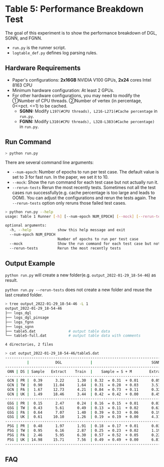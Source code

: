 # Table 5:  Performance Breakdown Test

The goal of this experiment is to show the performance breakdown of DGL, SGNN, and FGNN.

- `run.py` is the runner script.
- `logtable_def.py` defines log parsing rules.



## Hardware Requirements

- Paper's configurations: **2x16GB** NVIDIA V100 GPUs, **2x24** cores Intel 8163 CPU
- Minimum hardware configuration: At least 2 GPUs.
- For other hardware configurations, you may need to modify the ①Number  of CPU threads. ②Number of vertex (in percentage, 0<=pct. <=1) to be cached.
  - **SGNN:** Modify `L197(#CPU threads), L216-L271(#Cache percentage` in `run.py`.
  - **FGNN:**  Modify  `L310(#CPU threads), L328-L383(#Cache percentage)` in `run.py`.



## Run Command


```sh
> python run.py
```



There are several command line arguments:

- `--num-epoch`: Number of epochs to run per test case.  The default value is set to 3 for fast run. In the paper, we set it to 10.
- `--mock`: Show the run command for each test case but not actually run it.
- `--rerun-tests` Rerun the most recently tests. Sometimes not all the test cases run successfully(e.g. cache percentage is too large and leads to OOM). You can adjust the configurations and rerun the tests again. The `--rerun-tests` option only reruns those failed test cases.



```sh
> python run.py --help
usage: Table 1 Runner [-h] [--num-epoch NUM_EPOCH] [--mock] [--rerun-tests]

optional arguments:
  -h, --help            show this help message and exit
  --num-epoch NUM_EPOCH
                        Number of epochs to run per test case
  --mock                Show the run command for each test case but not actually run it
  --rerun-tests         Rerun the most recently tests
```





## Output Example

`python run.py` will create a new folder(e.g. `output_2022-01-29_18-54-46`) as result.

`python run.py --rerun-tests`  does not create a new folder and reuse the last created folder.

```sh
> tree output_2022-01-29_18-54-46 -L 1
output_2022-01-29_18-54-46
├── logs_dgl
├── logs_dgl_pinsage
├── logs_fgnn
├── logs_sgnn
├── table5.dat               # output table data
└── table5-full.dat          # output table data with comments

4 directories, 2 files
```



```sh
> cat output_2022-01-29_18-54-46/table5.dat
--------------------------------------------------------------------------------------------------------------------------------------------------------------------
          |            DGL             |                           SGNN                           |                             FGNN
--------------------------------------------------------------------------------------------------------------------------------------------------------------------
 GNN | DS | Sample   Extract    Train  |    Sample = S + M        Extract (Ratio, Hit%)    Train  |      Sample = S + M + C          Extract (Ratio, Hit%)    Train
--------------------------------------------------------------------------------------------------------------------------------------------------------------------
 GCN | PR |  0.39      3.22      1.30  | 0.32  = 0.31  + 0.01      0.05   (1.00%, 1.00%)    1.30  | 0.39  = 0.30  + 0.01  + 0.08      0.15   (1.00%, 1.00%)    1.30
 GCN | TW |  0.90     11.04      1.64  | 0.31  = 0.28  + 0.03      3.51   (0.01%, 0.32%)    1.70  | 0.36  = 0.26  + 0.03  + 0.07      0.81   (0.25%, 0.89%)    1.73
 GCN | PA |  1.67     12.73      4.21  | 0.84  = 0.73  + 0.11      0.32   (0.07%, 0.98%)    4.48  | 0.95  = 0.68  + 0.11  + 0.17      0.50   (0.21%, 0.99%)    4.46
 GCN | UK |  1.49     18.46      3.44  | 0.42  = 0.42  + 0.00      8.45   (0.00%, 0.00%)    3.51  | 0.55  = 0.38  + 0.03  + 0.13      3.06   (0.14%, 0.70%)    3.57
--------------------------------------------------------------------------------------------------------------------------------------------------------------------
 GSG | PR |  0.15      2.47      0.24  | 0.16  = 0.15  + 0.01      0.03   (1.00%, 1.00%)    0.28  | 0.20  = 0.15  + 0.01  + 0.04      0.08   (1.00%, 1.00%)    0.29
 GSG | TW |  0.43      5.61      0.49  | 0.13  = 0.11  + 0.02      0.63   (0.15%, 0.82%)    0.54  | 0.15  = 0.11  + 0.01  + 0.03      0.48   (0.32%, 0.89%)    0.52
 GSG | PA |  0.64      7.07      1.40  | 0.39  = 0.33  + 0.06      0.19   (0.11%, 0.98%)    1.50  | 0.45  = 0.31  + 0.06  + 0.08      0.35   (0.25%, 0.99%)    1.47
 GSG | UK |  0.61     10.10      1.26  | 0.19  = 0.19  + 0.00      4.31   (0.00%, 0.00%)    1.26  | 0.26  = 0.18  + 0.02  + 0.06      1.35   (0.18%, 0.72%)    1.27
--------------------------------------------------------------------------------------------------------------------------------------------------------------------
 PSG | PR |  0.48      1.97      1.91  | 0.18  = 0.17  + 0.01      0.03   (1.00%, 1.00%)    1.97  | 0.20  = 0.15  + 0.01  + 0.04      0.07   (1.00%, 1.00%)    1.93
 PSG | TW |  0.95      6.16      2.87  | 0.25  = 0.23  + 0.02      1.19   (0.04%, 0.62%)    2.94  | 0.28  = 0.21  + 0.02  + 0.05      0.58   (0.26%, 0.86%)    2.86
 PSG | PA |  2.46      5.95      6.30  | 0.57  = 0.52  + 0.05      0.22   (0.06%, 0.97%)    6.80  | 0.62  = 0.48  + 0.05  + 0.09      0.34   (0.22%, 0.97%)    6.94
 PSG | UK | 14.98     15.71      7.56  | 0.49  = 0.49  + 0.00      6.81   (0.00%, 0.00%)    7.71  | 0.63  = 0.47  + 0.03  + 0.13      3.39   (0.13%, 0.57%)    8.00
--------------------------------------------------------------------------------------------------------------------------------------------------------------------
```





## FAQ